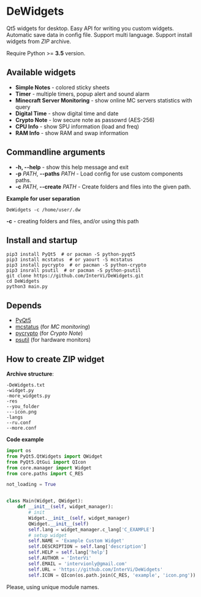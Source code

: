 # DeWidgets

Qt5 widgets for desktop. Easy API for writing you custom widgets. Automatic save data in config file. Support multi language. Support install widgets from *ZIP* archive.

Require Python >= **3.5** version.

## Available widgets

* **Simple Notes** - colored sticky sheets
* **Timer** - multiple timers, popup alert and sound alarm
* **Minecraft Server Monitoring** - show online MC servers statistics with query
* **Digital Time** - show digital time and date
* **Crypto Note** - low secure note as passowrd (AES-256)
* **CPU Info** - show SPU information (load and freq)
* **RAM Info** - show RAM and swap information

## Commandline arguments

* **-h, --help** - show this help message and exit
* **-p** *PATH*, **--paths** *PATH* - Load config for use custom components paths.
* **-c** *PATH*, **--create** *PATH* - Create folders and files into the given path.

**Example for user separation**

```shell
DeWidgets -c /home/user/.dw
```

**-c** - creating folders and files, and/or using this path

## Install and startup

```shell
pip3 install PyQt5  # or pacman -S python-pyqt5
pip3 install mcstatus  # or yaourt -S mcstatus
pip3 install pycrypto  # or pacman -S python-crypto
pip3 insrall psutil  # or pacman -S python-psutil
git clone https://github.com/InterVi/DeWidgets.git
cd DeWidgets
python3 main.py
```

## Depends

* [PyQt5](https://github.com/baoboa/pyqt5)
* [mcstatus](https://github.com/Dinnerbone/mcstatus) (for *MC monitoring*)
* [pycrypto](https://github.com/dlitz/pycrypto) (for *Crypto Note*)
* [psutil](https://github.com/giampaolo/psutil) (for hardware monitors)

## How to create ZIP widget

**Archive structure**:

```
-DeWidgets.txt
-widget.py
-more_widgets.py
-res
--you_folder
---icon.png
-langs
--ru.conf
--more.conf
```

**Code example**

```python
import os
from PyQt5.QtWidgets import QWidget
from PyQt5.QtGui import QIcon
from core.manager import Widget
from core.paths import C_RES

not_loading = True


class Main(Widget, QWidget):
    def __init__(self, widget_manager):
        # init
        Widget.__init__(self, widget_manager)
        QWidget.__init__(self)
        self.lang = widget_manager.c_lang['C_EXAMPLE']
        # setup widget
        self.NAME = 'Example Custom Widget'
        self.DESCRIPTION = self.lang['description']
        self.HELP = self.lang['help']
        self.AUTHOR = 'InterVi'
        self.EMAIL = 'intervionly@gmail.com'
        self.URL = 'https://github.com/InterVi/DeWidgets'
        self.ICON = QIcon(os.path.join(C_RES, 'example', 'icon.png'))
```

Please, using unique module names.
